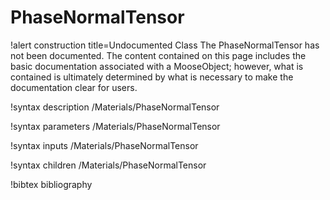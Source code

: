 <!-- MOOSE Documentation Stub: Remove this when content is added. -->

# PhaseNormalTensor

!alert construction title=Undocumented Class
The PhaseNormalTensor has not been documented. The content contained on this page
includes the basic documentation associated with a MooseObject; however, what is contained is
ultimately determined by what is necessary to make the documentation clear for users.

!syntax description /Materials/PhaseNormalTensor

!syntax parameters /Materials/PhaseNormalTensor

!syntax inputs /Materials/PhaseNormalTensor

!syntax children /Materials/PhaseNormalTensor

!bibtex bibliography
